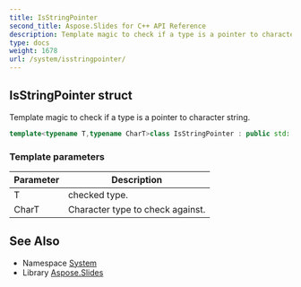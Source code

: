 ```yaml
---
title: IsStringPointer
second_title: Aspose.Slides for C++ API Reference
description: Template magic to check if a type is a pointer to character string.
type: docs
weight: 1678
url: /system/isstringpointer/
---
```

## IsStringPointer struct


Template magic to check if a type is a pointer to character string.

```cpp
template<typename T,typename CharT>class IsStringPointer : public std::integral_constant<bool, IsStringByteSequence<T, CharT>::value &&std::is_pointer<T>::value>
```


### Template parameters

| Parameter | Description |
| --- | --- |
| T | checked type. |
| CharT | Character type to check against. |

## See Also

* Namespace [System](../)
* Library [Aspose.Slides](../../)